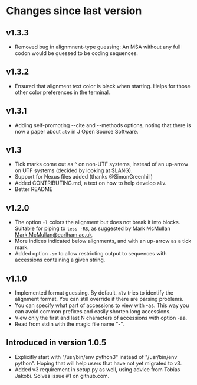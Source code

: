 # Changes since last version

## v1.3.3

* Removed bug in alignmnent-type guessing: An MSA without any full codon would be guessed to be
  coding sequences.

## v1.3.2

* Ensured that alignment text color is black when starting. Helps for those other color preferences
  in the terminal.

## v1.3.1

* Adding self-promoting --cite and --methods options, noting that there is now a paper 
  about `alv` in J Open Source Software.

## v1.3

* Tick marks come out as ^ on non-UTF systems, instead of an up-arrow on UTF systems (decided by looking at $LANG).
* Support for Nexus files added (thanks @SimonGreenhill)
* Added CONTRIBUTING.md, a text on how to help develop `alv`.
* Better README

## v1.2.0

* The option `-l` colors the alignment but does not break it into blocks. Suitable for piping to `less -RS`,
  as suggested by Mark McMullan <Mark.McMullan@earlham.ac.uk>.
* More indices indicated below alignments, and with an up-arrow as a tick mark.
* Added option `-sm` to allow restricting output to sequences with accessions containing a given string.

## v1.1.0

* Implemented format guessing. By default, `alv` tries to identify the alignment format. You can still override if there are parsing problems.
* You can specify what part of accessions to view with -as. This way you can avoid common prefixes and easily shorten long accessions.
* View only the first and last N characters of accessions with option -aa.
* Read from stdin with the magic file name "-".


## Introduced in version 1.0.5

* Explicitly start with "/usr/bin/env python3" instead of "/usr/bin/env python". Hoping that will
  help users that have not yet migrated to v3.
* Added v3 requirement in setup.py as well, using advice from Tobias Jakobi. Solves issue #1 on github.com.


